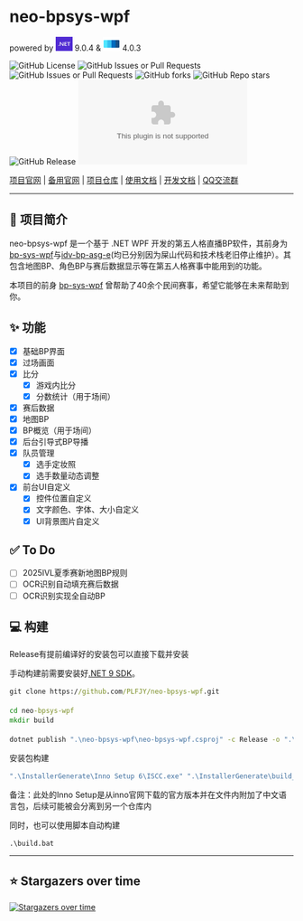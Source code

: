 # neo-bpsys-wpf

powered by <img src="https://raw.githubusercontent.com/PLFJY/neo-bpsys-wpf/refs/heads/main/neo-bpsys-wpf/Assets/logo_net.jpg" width="30px" height="25px"> 9.0.4 & <img src="https://raw.githubusercontent.com/PLFJY/neo-bpsys-wpf/refs/heads/main/neo-bpsys-wpf/Assets/wpfui.png" width="30px" height="25px"> 4.0.3

![GitHub License](https://img.shields.io/github/license/plfjy/neo-bpsys-wpf) ![GitHub Issues or Pull Requests](https://img.shields.io/github/issues/plfjy/neo-bpsys-wpf) ![GitHub Issues or Pull Requests](https://img.shields.io/github/issues-pr/plfjy/neo-bpsys-wpf) ![GitHub forks](https://img.shields.io/github/forks/plfjy/neo-bpsys-wpf?style=flat) ![GitHub Repo stars](https://img.shields.io/github/stars/plfjy/neo-bpsys-wpf?style=flat)
![GitHub Release](https://img.shields.io/github/v/release/plfjy/neo-bpsys-wpf) ![GitHub Downloads (specific asset, all releases)](https://img.shields.io/github/downloads/plfjy/neo-bpsys-wpf/neo-bpsys-wpf_Installer.exe)

[项目官网](https://bpsys.plfjy.top/) | [备用官网](https://plfjy.github.io/neo-bpsys-website/) | [项目仓库](https://github.com/PLFJY/neo-bpsys-wpf) | [使用文档](https://docs.bpsys.plfjy.top/docs/neo-bpsys-wpf%E4%BD%BF%E7%94%A8%E6%96%87%E6%A1%A3/%E5%89%8D%E8%A8%80) | [开发文档](https://docs.bpsys.plfjy.top/docs/%E5%BC%80%E5%8F%91%E6%96%87%E6%A1%A3) | [QQ交流群](https://qm.qq.com/q/uqoK5tMtJQ)

---

## :book: 项目简介

neo-bpsys-wpf 是一个基于 .NET WPF 开发的第五人格直播BP软件，其前身为[bp-sys-wpf](https://github.com/PLFJY/bp-sys-wpf)与[idv-bp-asg-e](https://github.com/PLFJY/idv-bp-asg-e)(均已分别因为屎山代码和技术栈老旧停止维护）。其包含地图BP、角色BP与赛后数据显示等在第五人格赛事中能用到的功能。

本项目的前身 [bp-sys-wpf](https://github.com/plfjy/bp-sys-wpf) 曾帮助了40余个民间赛事，希望它能够在未来帮助到你。

## :sparkles: 功能

- [x] 基础BP界面
- [x] 过场画面
- [x] 比分
  - [x] 游戏内比分
  - [x] 分数统计（用于场间）
- [x] 赛后数据
- [x] 地图BP
- [x] BP概览（用于场间）
- [x] 后台引导式BP导播
- [x] 队员管理
  - [x] 选手定妆照
  - [x] 选手数量动态调整
- [x] 前台UI自定义
  - [x] 控件位置自定义
  - [x] 文字颜色、字体、大小自定义
  - [x] UI背景图片自定义

## :white_check_mark: To Do

- [ ] 2025IVL夏季赛新地图BP规则
- [ ] OCR识别自动填充赛后数据
- [ ] OCR识别实现全自动BP

## :computer: 构建

Release有提前编译好的安装包可以直接下载并安装

手动构建前需要安装好[.NET 9 SDK](https://dotnet.microsoft.com/zh-cn/download/dotnet/9.0)。

```cmd
git clone https://github.com/PLFJY/neo-bpsys-wpf.git

cd neo-bpsys-wpf
mkdir build

dotnet publish ".\neo-bpsys-wpf\neo-bpsys-wpf.csproj" -c Release -o ".\build\neo-bpsys-wpf"
```
安装包构建
```cmd
".\InstallerGenerate\Inno Setup 6\ISCC.exe" ".\InstallerGenerate\build_Installer.iss"
```

备注：此处的Inno Setup是从inno官网下载的官方版本并在文件内附加了中文语言包，后续可能被会分离到另一个仓库内

同时，也可以使用脚本自动构建

```cmd
.\build.bat
```

---


## :star: Stargazers over time
[![Stargazers over time](https://starchart.cc/PLFJY/neo-bpsys-wpf.svg?variant=adaptive)](https://starchart.cc/PLFJY/neo-bpsys-wpf)